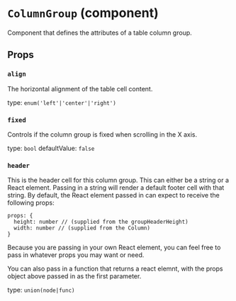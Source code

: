<!-- File generated from "src/FixedDataTableColumnGroup.js" -->
`ColumnGroup` (component)
=========================

Component that defines the attributes of a table column group.

Props
-----

### `align`

The horizontal alignment of the table cell content.

type: `enum('left'|'center'|'right')`


### `fixed`

Controls if the column group is fixed when scrolling in the X axis.

type: `bool`
defaultValue: `false`


### `header`

This is the header cell for this column group.
This can either be a string or a React element. Passing in a string
will render a default footer cell with that string. By default, the React
element passed in can expect to receive the following props:

```
props: {
  height: number // (supplied from the groupHeaderHeight)
  width: number // (supplied from the Column)
}
```

Because you are passing in your own React element, you can feel free to
pass in whatever props you may want or need.

You can also pass in a function that returns a react elemnt, with the
props object above passed in as the first parameter.

type: `union(node|func)`


